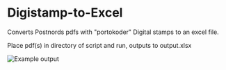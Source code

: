 # Digistamp-to-Excel
Converts Postnords pdfs with "portokoder" Digital stamps to an excel file.

Place pdf(s) in directory of script and run, outputs to output.xlsx

![Example output](https://github.com/Armandur/Digistamp-to-Excel/edit/main/example-output.png?raw=true)